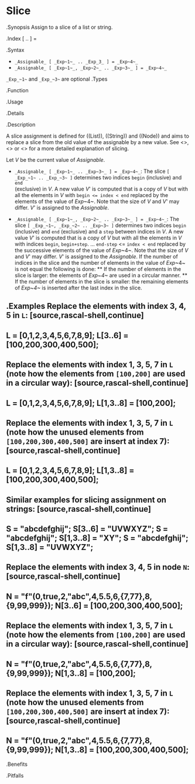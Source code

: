 # Slice

.Synopsis
Assign to a slice of a list or string.

.Index
[ .. ] =

.Syntax

*   `_Assignable_ [ _Exp~1~_ .. _Exp_3_ ] = _Exp~4~_`
*   `_Assignable_ [ _Exp~1~_, _Exp~2~_ .. _Exp~3~_ ] = _Exp~4~_`


`_Exp_~1~` and `_Exp_~3~` are optional
.Types

.Function
       
.Usage

.Details

.Description

A slice assignment is defined for ((List)), ((String)) and ((Node)) 
and aims to replace a slice from the old value of the assignable by a new value. 
See <<List Slice>>, <<String Slice>> or <<Node Slice>> for a more detailed explanation of slicing.

Let _V_ be the current value of _Assignable_.

*  `_Assignable_ [ _Exp~1~_ .. _Exp~3~_ ] = _Exp~4~_`:
   The slice `[ _Exp_~1~ .. _Exp_~3~ ]` determines two indices `begin` (inclusive) and `end`   
  (exclusive) in _V_.
  A new value _V_' is computed that is a copy of _V_ but with all the elements in _V_ with `begin <= index < end` replaced by the elements of the value of _Exp_~4~.
  Note that the size of _V_ and _V_' may differ.
  _V_' is assigned to the _Assignable_. 

*  `_Assignable_ [ _Exp~1~_, _Exp~2~_ .. _Exp~3~_ ] = _Exp~4~_`:
  The slice `[ _Exp_~1~, _Exp_~2~ .. _Exp~3~ ]` determines two indices `begin` (inclusive) and `end` (exclusive)
  and a `step` between indices in _V_.
  A new value _V_' is computed that is a copy of _V_ but with all the elements in _V_ with indices 
  `begin`, `begin+step`. ... `end-step` <= `index < end` replaced by the successive elements of the value of _Exp_~4~.
  Note that the size of _V_ and _V_' may differ.  _V_' is assigned to the _Assignable_. 
  If the number of indices in the slice and the number of elements in the value of _Exp_~4~ is not equal the following is done:
  **  If the number of elements in the slice is larger: the elements of _Exp~4~_ are used in a circular manner.
  **  If the number of elements in the slice is smaller: the remaining elements of _Exp~4~_ is inserted after the last index in the slice.

.Examples
Replace the elements with index 3, 4, 5 in `L`:
[source,rascal-shell,continue]
----
L = [0,1,2,3,4,5,6,7,8,9];
L[3..6] = [100,200,300,400,500];
----
Replace the elements with index 1, 3, 5, 7 in `L` (note how the elements from `[100,200]` are used in a circular way):
[source,rascal-shell,continue]
----
L = [0,1,2,3,4,5,6,7,8,9];
L[1,3..8] = [100,200];
----
Replace the elements with index 1, 3, 5, 7 in `L` (note how the unused elements from `[100,200,300,400,500]` 
are insert at index 7):
[source,rascal-shell,continue]
----
L = [0,1,2,3,4,5,6,7,8,9];
L[1,3..8] = [100,200,300,400,500];
----
Similar examples for slicing assignment on strings:
[source,rascal-shell,continue]
----
S = "abcdefghij";
S[3..6] = "UVWXYZ";
S = "abcdefghij";
S[1,3..8] = "XY";
S = "abcdefghij";
S[1,3..8] = "UVWXYZ";
----
Replace the elements with index 3, 4, 5 in node `N`:
[source,rascal-shell,continue]
----
N = "f"(0,true,2,"abc",4,5.5,6,{7,77},8,{9,99,999});
N[3..6] = [100,200,300,400,500];
----
Replace the elements with index 1, 3, 5, 7 in `L` (note how the elements from `[100,200]` are used in a circular way):
[source,rascal-shell,continue]
----
N = "f"(0,true,2,"abc",4,5.5,6,{7,77},8,{9,99,999});
N[1,3..8] = [100,200];
----
Replace the elements with index 1, 3, 5, 7 in `L` (note how the unused elements from `[100,200,300,400,500]` 
are insert at index 7):
[source,rascal-shell,continue]
----
N = "f"(0,true,2,"abc",4,5.5,6,{7,77},8,{9,99,999});
N[1,3..8] = [100,200,300,400,500];
----

.Benefits

.Pitfalls

